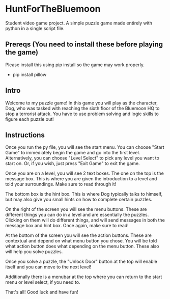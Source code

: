 # HuntForTheBluemoon
Student video game project. A simple puzzle game made entirely with python in a single script file.

## Prereqs (You need to install these before playing the game)

Please install this using pip install so the game may work properly.
- pip install pillow

## Intro
Welcome to my puzzle game!
In this game you will play as the character, Dog, who was tasked with reaching the sixth floor of the Bluemoon HQ to stop a terrorist attack.
You have to use problem solving and logic skills to figure each puzzle out!

## Instructions
Once you run the py file, you will see the start menu. You can choose "Start Game" to immediately begin the game and go into the first level. Alternatively, you can choose "Level Select" to pick any level you want to start on. Or, if you wish, just press "Exit Game" to exit the game.

Once you are on a level, you will see 2 text boxes. The one on the top is the message box. This is where you are given the introduction to a level and told your surroundings. Make sure to read through it!

The bottom box is the hint box. This is where Dog typically talks to himself, but may also give you small hints on how to complete certain puzzles.

On the right of the screen you will see the menu buttons. These are different things you can do in a level and are essentially the puzzles. Clicking on them will do different things, and will send messages in both the message box and hint box. Once again, make sure to read!

At the bottom of the screen you will see the action buttons. These are contextual and depend on what menu button you chose. You will be told what action button does what depending on the menu button. These also will help you solve puzzles.

Once you solve a puzzle, the "Unlock Door" button at the top will enable itself and you can move to the next level!

Additionally there is a menubar at the top where you can return to the start menu or level select, if you need to.

That's all! Good luck and have fun!
